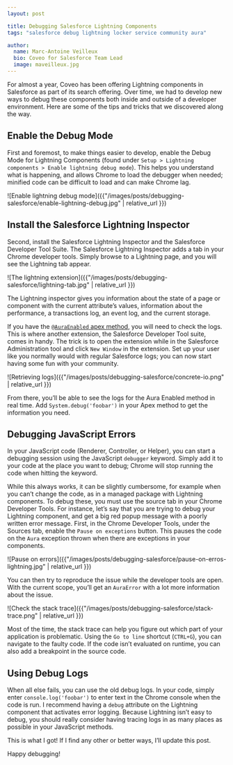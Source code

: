 ```yaml
---
layout: post

title: Debugging Salesforce Lightning Components
tags: "salesforce debug lightning locker service community aura"

author:
  name: Marc-Antoine Veilleux
  bio: Coveo for Salesforce Team Lead
  image: maveilleux.jpg
---
```


For almost a year, Coveo has been offering Lightning components in Salesforce as part of its search offering. Over time, we had to develop new ways to debug these components both inside and outside of a developer environment. Here are some of the tips and tricks that we discovered along the way.

<!-- more -->

## Enable the Debug Mode


First and foremost, to make things easier to develop, enable the Debug Mode for Lightning Components (found under `Setup > Lightning components > Enable lightning debug mode`). This helps you understand what is happening, and allows Chrome to load the debugger when needed; minified code can be difficult to load and can make Chrome lag.

![Enable lightning debug mode]({{"/images/posts/debugging-salesforce/enable-lightning-debug.jpg" | relative_url }})

## Install the Salesforce Lightning Inspector


Second, install the Salesforce Lightning Inspector and the Salesforce Developer Tool Suite.
The Salesforce Lightning Inspector adds a tab in your Chrome developer tools. Simply browse to a Lightning page, and you will see the Lightning tab appear.

![The lightning extension]({{"/images/posts/debugging-salesforce/lightning-tab.jpg" | relative_url }})

The Lightning inspector gives you information about the state of a page or component with the current attribute’s values, information about the performance, a transactions log, an event log, and the current storage.


If you have the [`@AuraEnabled` apex method](https://developer.salesforce.com/docs/atlas.en-us.apexcode.meta/apexcode/apex_classes_annotation_AuraEnabled.htm), you will need to check the logs. This is where another extension, the Salesforce Developer Tool suite, comes in handy. The trick is to open the extension while in the Salesforce Administration tool and click `New Window` in the extension. Set up your user like you normally would with regular Salesforce logs; you can now start having some fun with your community.

![Retrieving logs]({{"/images/posts/debugging-salesforce/concrete-io.png" | relative_url }})


From there, you’ll be able to see the logs for the Aura Enabled method in real time. Add `System.debug('foobar')` in your Apex method to get the information you need.

## Debugging JavaScript Errors

In your JavaScript code (Renderer, Controller, or Helper), you can start a debugging session using the JavaScript `debugger` keyword. Simply add it to your code at the place you want to debug; Chrome will stop running the code when hitting the keyword.


While this always works, it can be slightly cumbersome, for example when you can’t change the code, as in a managed package with Lightning components. To debug these, you must use the source tab in your Chrome Developer Tools.
For instance, let’s say that you are trying to debug your Lightning component, and get a big red popup message with a poorly written error message.
First, in the Chrome Developer Tools, under the Sources tab, enable the `Pause on exceptions` button. This pauses the code on the `Aura` exception thrown when there are exceptions in your components.

![Pause on errors]({{"/images/posts/debugging-salesforce/pause-on-erros-lightning.jpg" | relative_url }})


You can then try to reproduce the issue while the developer tools are open. With the current scope, you’ll get an `AuraError` with a lot more information about the issue. 

![Check the stack trace]({{"/images/posts/debugging-salesforce/stack-trace.png" | relative_url }})

Most of the time, the stack trace can help you figure out which part of your application is problematic. Using the `Go to line` shortcut (`CTRL+G`), you can navigate to the faulty code. If the code isn’t evaluated on runtime, you can also add a breakpoint in the source code.

## Using Debug Logs

When all else fails, you can use the old debug logs. In your code, simply enter `console.log('foobar')` to enter text in the Chrome console when the code is run.
I recommend having a `debug` attribute on the Lightning component that activates error logging. Because Lightning isn’t easy to debug, you should really consider having tracing logs in as many places as possible in your JavaScript methods.


This is what I got! If I find any other or better ways, I’ll update this post.


Happy debugging!
